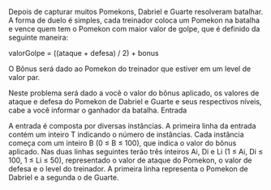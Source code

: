 Depois de capturar muitos Pomekons, Dabriel e Guarte resolveram batalhar. A forma de duelo é simples, cada treinador coloca um Pomekon na batalha e vence quem tem o Pomekon com maior valor de golpe, que é definido da seguinte maneira:

valorGolpe = ((ataque + defesa) / 2) + bonus

O Bônus será dado ao Pomekon do treinador que estiver em um level de valor par.

Neste problema será dado a você o valor do bônus aplicado, os valores de ataque e defesa do Pomekon de Dabriel e Guarte e seus respectivos níveis, cabe a você informar o ganhador da batalha.
Entrada

A entrada é composta por diversas instâncias. A primeira linha da entrada contém um inteiro T indicando o número de instâncias. Cada instância começa com um inteiro B (0 ≤ B ≤ 100), que indica o valor do bônus aplicado. Nas duas linhas seguintes terão três inteiros Ai, Di e Li (1 ≤ Ai, Di ≤ 100, 1 ≤ Li ≤ 50), representado o valor de ataque do Pomekon, o valor de defesa e o level do treinador. A primeira linha representa o Pomekon de Dabriel e a segunda o de Guarte.
